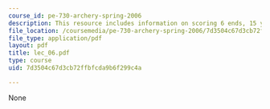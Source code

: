```yaml
---
course_id: pe-730-archery-spring-2006
description: This resource includes information on scoring 6 ends, 15 yard shooting.
file_location: /coursemedia/pe-730-archery-spring-2006/7d3504c67d3cb72ffbfcda9b6f299c4a_lec_06.pdf
file_type: application/pdf
layout: pdf
title: lec_06.pdf
type: course
uid: 7d3504c67d3cb72ffbfcda9b6f299c4a

---
```

None